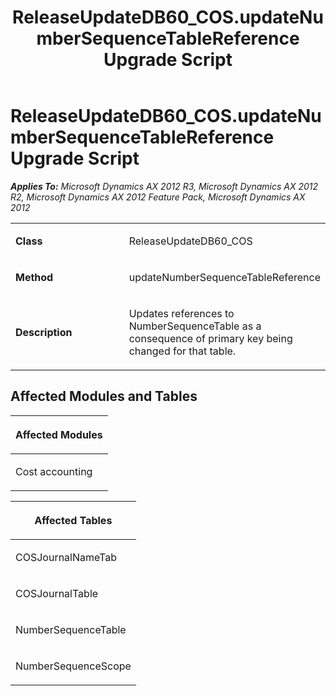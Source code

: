 ﻿---
title: ReleaseUpdateDB60_COS.updateNumberSequenceTableReference Upgrade Script
TOCTitle: ReleaseUpdateDB60_COS.updateNumberSequenceTableReference Upgrade Script
ms:assetid: 0d8a8278-1e71-1076-0bdb-ccffcae22846
ms:mtpsurl: https://msdn.microsoft.com/en-us/library/JJ735715(v=AX.60)
ms:contentKeyID: 49706621
ms.date: 05/18/2015
mtps_version: v=AX.60
---

# ReleaseUpdateDB60\_COS.updateNumberSequenceTableReference Upgrade Script 


_**Applies To:** Microsoft Dynamics AX 2012 R3, Microsoft Dynamics AX 2012 R2, Microsoft Dynamics AX 2012 Feature Pack, Microsoft Dynamics AX 2012_

<table>
<colgroup>
<col style="width: 50%" />
<col style="width: 50%" />
</colgroup>
<tbody>
<tr class="odd">
<td><p><strong>Class</strong></p></td>
<td><p>ReleaseUpdateDB60_COS</p></td>
</tr>
<tr class="even">
<td><p><strong>Method</strong></p></td>
<td><p>updateNumberSequenceTableReference</p></td>
</tr>
<tr class="odd">
<td><p><strong>Description</strong></p></td>
<td><p>Updates references to NumberSequenceTable as a consequence of primary key being changed for that table.</p></td>
</tr>
</tbody>
</table>


## Affected Modules and Tables

<table>
<colgroup>
<col style="width: 100%" />
</colgroup>
<thead>
<tr class="header">
<th><p>Affected Modules</p></th>
</tr>
</thead>
<tbody>
<tr class="odd">
<td><p>Cost accounting</p></td>
</tr>
</tbody>
</table>


<table>
<colgroup>
<col style="width: 100%" />
</colgroup>
<thead>
<tr class="header">
<th><p>Affected Tables</p></th>
</tr>
</thead>
<tbody>
<tr class="odd">
<td><p>COSJournalNameTab</p></td>
</tr>
<tr class="even">
<td><p>COSJournalTable</p></td>
</tr>
<tr class="odd">
<td><p>NumberSequenceTable</p></td>
</tr>
<tr class="even">
<td><p>NumberSequenceScope</p></td>
</tr>
</tbody>
</table>

  



